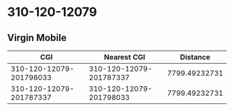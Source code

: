 # 310-120-12079
## Virgin Mobile


| CGI | Nearest CGI | Distance |
|-----|-------------|----------|
| 310-120-12079-201798033 | 310-120-12079-201787337 | 7799.49232731 |
| 310-120-12079-201787337 | 310-120-12079-201798033 | 7799.49232731 |
